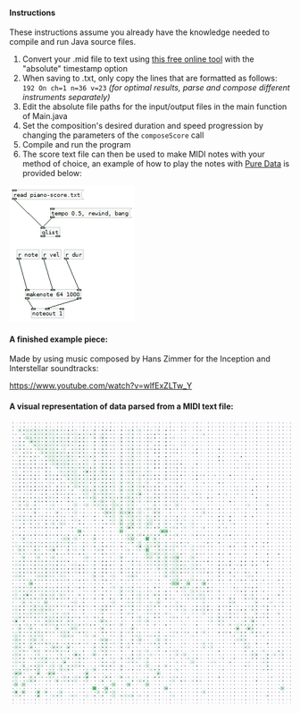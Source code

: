 #### Instructions
These instructions assume you already have the knowledge needed to compile and run Java source files.

1. Convert your .mid file to text using [this free online tool](http://flashmusicgames.com/midi/mid2txt.php) with the "absolute" timestamp option
2. When saving to .txt, only copy the lines that are formatted as follows: `192 On ch=1 n=36 v=23` *(for optimal results, parse and compose different instruments separately)*
3. Edit the absolute file paths for the input/output files in the main function of Main.java
4. Set the composition's desired duration and speed progression by changing the parameters of the `composeScore` call
5. Compile and run the program
6. The score text file can then be used to make MIDI notes with your method of choice, an example of how to play the notes with [Pure Data](https://puredata.info/) is provided below: 

![](https://raw.githubusercontent.com/Bennett-Lynch/Markov/master/samples/pure-data-setup.png)

#### A finished example piece:
Made by using music composed by Hans Zimmer for the Inception and Interstellar soundtracks:

https://www.youtube.com/watch?v=wlfExZLTw_Y

#### A visual representation of data parsed from a MIDI text file:
![](https://raw.githubusercontent.com/Bennett-Lynch/Markov/master/samples/visual-representation.png)
